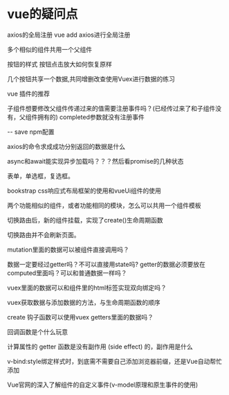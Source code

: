 # vue的疑问点

axios的全局注册  vue add axios进行全局注册

多个相似的组件共用一个父组件

按钮的样式  按钮点击放大如何恢复原样

几个按钮共享一个数据,共同增删改查使用Vuex进行数据的练习

vue 插件的推荐

子组件想要修改父组件传递过来的值需要注册事件吗？(已经传过来了和子组件没有，父组件拥有的)
completed参数就没有注册事件

-- save npm配置

axios的命令求成成功分别返回的数据是什么

async和await能实现异步加载吗？？？然后看promise的几种状态

表单，单选框，复选框。

bookstrap css响应式布局框架的使用和vueUi组件的使用

两个功能相似的组件，或者功能相同的模块，怎么可以共用一个组件模板

切换路由后，新的组件挂载，实现了create()生命周期函数

切换路由并不会刷新页面。

mutation里面的数据可以被组件直接调用吗？

数据一定要经过getter吗？不可以直接用state吗?
getter的数据必须要放在computed里面吗？可以和普通数据一样吗？

vuex里面的数据可以和组件里的html标签实现双向绑定吗？

vuex获取数据与添加数据的方法，与生命周期函数的顺序

create 钩子函数可以使用vuex getters里面的数据吗？

回调函数是个什么玩意

计算属性的 getter 函数是没有副作用 (side effect) 的，副作用是什么

v-bind:style绑定样式时，到底需不需要自己添加浏览器前缀，还是Vue自动帮忙添加

Vue官网的深入了解组件的自定义事件(v-model原理和原生事件的使用)
